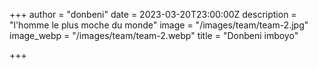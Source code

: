 +++
author = "donbeni"
date = 2023-03-20T23:00:00Z
description = "l'homme le plus moche du monde"
image = "/images/team/team-2.jpg"
image_webp = "/images/team/team-2.webp"
title = "Donbeni imboyo"

+++
